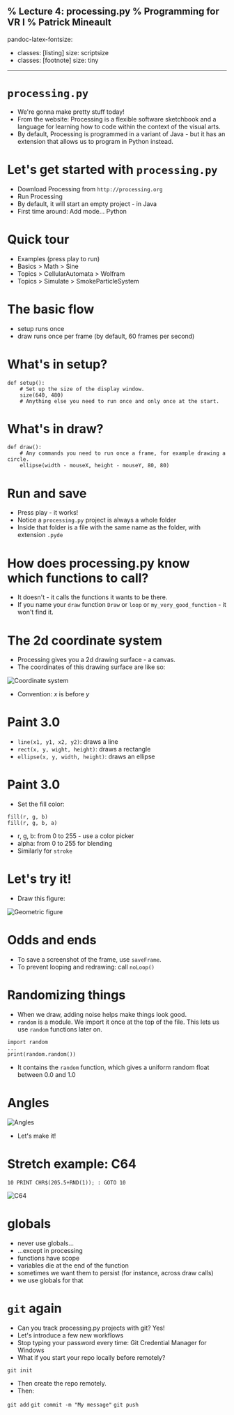 % Lecture 4: processing.py
% Programming for VR I
% Patrick Mineault
---
pandoc-latex-fontsize:
  - classes: [listing]
    size: scriptsize
  - classes: [footnote]
    size: tiny
---

# `processing.py`

* We're gonna make pretty stuff today!
* From the website: Processing is a flexible software sketchbook and a language
  for learning how to code within the context of the visual arts.
* By default, Processing is programmed in a variant of Java - but it has an
  extension that allows us to program in Python instead.

# Let's get started with `processing.py`

* Download Processing from `http://processing.org`
* Run Processing
* By default, it will start an empty project - in Java
* First time around: Add mode... Python

# Quick tour

* Examples (press play to run)
* Basics > Math > Sine
* Topics > CellularAutomata > Wolfram
* Topics > Simulate > SmokeParticleSystem

# The basic flow

* setup runs once
* draw runs once per frame (by default, 60 frames per second)

# What's in setup?

```{.python .listing}
def setup():
    # Set up the size of the display window.
    size(640, 480)
    # Anything else you need to run once and only once at the start.
```

# What's in draw?

```{.python .listing}
def draw():
    # Any commands you need to run once a frame, for example drawing a circle.
    ellipse(width - mouseX, height - mouseY, 80, 80)
```

# Run and save

* Press play - it works!
* Notice a `processing.py` project is always a whole folder
* Inside that folder is a file with the same name as the folder, with
extension `.pyde`

# How does processing.py know which functions to call?

* It doesn't - it calls the functions it wants to be there.
* If you name your `draw` function `Draw` or `loop` or `my_very_good_function` -
  it won't find it.

# The 2d coordinate system

* Processing gives you a 2d drawing surface - a canvas.
* The coordinates of this drawing surface are like so:

![Coordinate system](coordinate-system.jpg)

* Convention: *x* is before *y*

# Paint 3.0

* `line(x1, y1, x2, y2)`: draws a line
* `rect(x, y, wight, height)`: draws a rectangle
* `ellipse(x, y, width, height)`: draws an ellipse

# Paint 3.0

* Set the fill color:

```
fill(r, g, b)
fill(r, g, b, a)
```

* r, g, b: from 0 to 255 - use a color picker
* alpha: from 0 to 255 for blending
* Similarly for `stroke`

# Let's try it!

* Draw this figure:

![Geometric figure](geofigure.png)

# Odds and ends

* To save a screenshot of the frame, use `saveFrame`.
* To prevent looping and redrawing: call `noLoop()`

# Randomizing things

* When we draw, adding noise helps make things look good.
* `random` is a module. We import it once at the top of the file. This lets us
use `random` functions later on.

```{.python, .listing}
import random
...
print(random.random())
```

* It contains the `random` function, which gives a uniform random float between
  0.0 and 1.0

# Angles

![Angles](angles.png)

* Let's make it!

# Stretch example: C64

```10 PRINT CHR$(205.5+RND(1)); : GOTO 10```

![C64](c64.png)

# globals

* never use globals...
* ...except in processing
* functions have scope
* variables die at the end of the function
* sometimes we want them to persist (for instance, across draw calls)
* we use globals for that

# `git` again

* Can you track processing.py projects with git? Yes!
* Let's introduce a few new workflows
* Stop typing your password every time: Git Credential Manager for Windows
* What if you start your repo locally before remotely?

```git init```

* Then create the repo remotely.
* Then:

`git add`
`git commit -m "My message"`
`git push`
